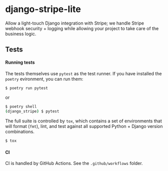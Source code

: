 # django-stripe-lite

Allow a light-touch Django integration with Stripe; we handle Stripe webhook
security + logging while allowing your project to take care of the business
logic.

## Tests

#### Running tests

The tests themselves use `pytest` as the test runner. If you have installed the `poetry` evironment, you can run them:

```bash
$ poetry run pytest
```

or

```bash
$ poetry shell
(django_stripe) $ pytest
```

The full suite is controlled by `tox`, which contains a set of environments that will format (`fmt`), lint, and test against all supported Python + Django version combinations.

```bash
$ tox
```

#### CI

CI is handled by GitHub Actions. See the `.github/workflows` folder.
